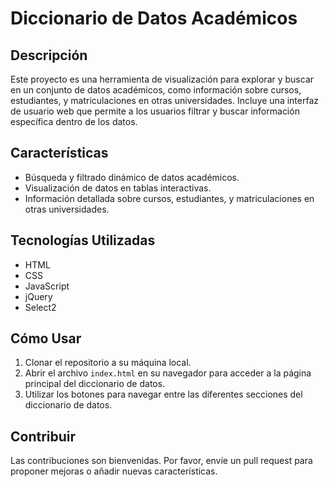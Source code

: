 # Diccionario de Datos Académicos

## Descripción
Este proyecto es una herramienta de visualización para explorar y buscar en un conjunto de datos académicos, como información sobre cursos, estudiantes, y matriculaciones en otras universidades. Incluye una interfaz de usuario web que permite a los usuarios filtrar y buscar información específica dentro de los datos.

## Características
- Búsqueda y filtrado dinámico de datos académicos.
- Visualización de datos en tablas interactivas.
- Información detallada sobre cursos, estudiantes, y matriculaciones en otras universidades.

## Tecnologías Utilizadas
- HTML
- CSS
- JavaScript
- jQuery
- Select2

## Cómo Usar
1. Clonar el repositorio a su máquina local.
2. Abrir el archivo `index.html` en su navegador para acceder a la página principal del diccionario de datos.
3. Utilizar los botones para navegar entre las diferentes secciones del diccionario de datos.

## Contribuir
Las contribuciones son bienvenidas. Por favor, envíe un pull request para proponer mejoras o añadir nuevas características.

